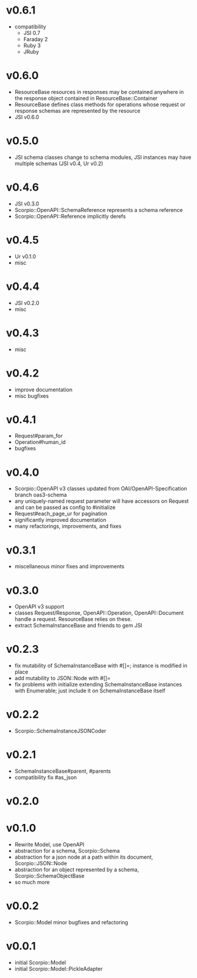 # v0.6.1
- compatibility
  - JSI 0.7
  - Faraday 2
  - Ruby 3
  - JRuby

# v0.6.0
- ResourceBase resources in responses may be contained anywhere in the response object contained in ResourceBase::Container
- ResourceBase defines class methods for operations whose request or response schemas are represented by the resource
- JSI v0.6.0

# v0.5.0
- JSI schema classes change to schema modules, JSI instances may have multiple schemas (JSI v0.4, Ur v0.2)

# v0.4.6
- JSI v0.3.0
- Scorpio::OpenAPI::SchemaReference represents a schema reference
- Scorpio::OpenAPI::Reference implicitly derefs

# v0.4.5
- Ur v0.1.0
- misc

# v0.4.4
- JSI v0.2.0
- misc

# v0.4.3
- misc

# v0.4.2
- improve documentation
- misc bugfixes

# v0.4.1
- Request#param_for
- Operation#human_id
- bugfixes

# v0.4.0
- Scorpio::OpenAPI v3 classes updated from OAI/OpenAPI-Specification branch oas3-schema
- any uniquely-named request parameter will have accessors on Request and can be passed as config to #initialize
- Request#each_page_ur for pagination
- significantly improved documentation
- many refactorings, improvements, and fixes

# v0.3.1
- miscellaneous minor fixes and improvements

# v0.3.0
- OpenAPI v3 support
- classes Request/Response, OpenAPI::Operation, OpenAPI::Document handle a request. ResourceBase relies on these.
- extract SchemaInstanceBase and friends to gem JSI

# v0.2.3
- fix mutability of SchemaInstanceBase with #[]=; instance is modified in place
- add mutability to JSON::Node with #[]=
- fix problems with initialize extending SchemaInstanceBase instances with Enumerable; just include it on SchemaInstanceBase itself

# v0.2.2
- Scorpio::SchemaInstanceJSONCoder

# v0.2.1
- SchemaInstanceBase#parent, #parents
- compatibility fix #as_json

# v0.2.0

# v0.1.0

- Rewrite Model, use OpenAPI
- abstraction for a schema, Scorpio::Schema
- abstraction for a json node at a path within its document, Scorpio::JSON::Node
- abstraction for an object represented by a schema, Scorpio::SchemaObjectBase
- so much more

# v0.0.2

- Scorpio::Model minor bugfixes and refactoring

# v0.0.1

- initial Scorpio::Model
- initial Scorpio::Model::PickleAdapter
